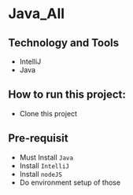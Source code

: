 # Java_All

## Technology and Tools
 - IntelliJ 
 - Java 
 
## How to run this project:
 - Clone this project
 
## Pre-requisit
 - Must Install ```Java```
 - Install ```IntelliJ```
 - Install ```nodeJS```
 - Do environment setup of those 
